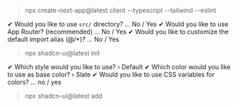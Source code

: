 > npx create-next-app@latest client --typescript --tailwind --eslint

✔ Would you like to use `src/` directory? … No / Yes
✔ Would you like to use App Router? (recommended) … No / Yes
✔ Would you like to customize the default import alias (@/\*)? … No / Yes

> npx shadcn-ui@latest init

✔ Which style would you like to use? › Default
✔ Which color would you like to use as base color? › Slate
✔ Would you like to use CSS variables for colors? … no / yes

> npx shadcn-ui@latest add
